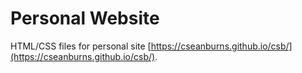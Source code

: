 # Personal Website

HTML/CSS files for personal site [https://cseanburns.github.io/csb/](https://cseanburns.github.io/csb/).
